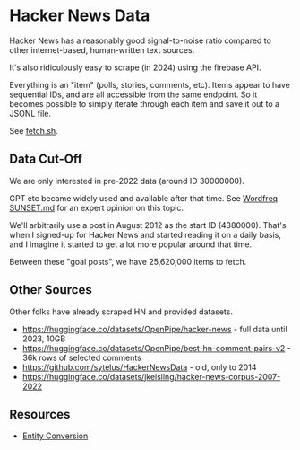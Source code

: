 Hacker News Data
================

Hacker News has a reasonably good signal-to-noise ratio compared to other
internet-based, human-written text sources.

It's also ridiculously easy to scrape (in 2024) using the firebase API.

Everything is an "item" (polls, stories, comments, etc). Items appear to have
sequential IDs, and are all accessible from the same endpoint. So it becomes
possible to simply iterate through each item and save it out to a JSONL file.

See [fetch.sh](./fetch.sh).


Data Cut-Off
------------

We are only interested in pre-2022 data (around ID 30000000).

GPT etc became widely used and available after that time. See [Wordfreq
SUNSET.md](https://github.com/rspeer/wordfreq/blob/master/SUNSET.md) for an
expert opinion on this topic.

We'll arbitrarily use a post in August 2012 as the start ID (4380000). That's
when I signed-up for Hacker News and started reading it on a daily basis, and
I imagine it started to get a lot more popular around that time.

Between these "goal posts", we have 25,620,000 items to fetch.


Other Sources
-------------

Other folks have already scraped HN and provided datasets.

- https://huggingface.co/datasets/OpenPipe/hacker-news - full data until 2023, 10GB
- https://huggingface.co/datasets/OpenPipe/best-hn-comment-pairs-v2 - 36k rows of selected comments
- https://github.com/sytelus/HackerNewsData - old, only to 2014
- https://huggingface.co/datasets/jkeisling/hacker-news-corpus-2007-2022


Resources
---------

- [Entity Conversion](https://www.crummy.com/software/BeautifulSoup/bs3/documentation.html#Entity%20Conversion)

